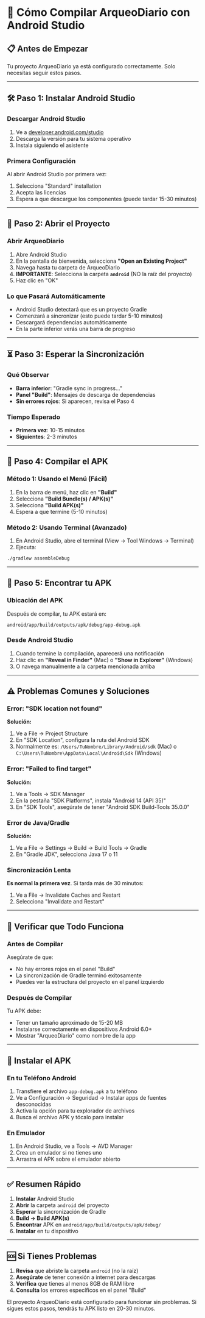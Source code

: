 # 📱 Cómo Compilar ArqueoDiario con Android Studio

## 📋 Antes de Empezar

Tu proyecto ArqueoDiario ya está configurado correctamente. Solo necesitas seguir estos pasos.

---

## 🛠️ Paso 1: Instalar Android Studio

### Descargar Android Studio
1. Ve a [developer.android.com/studio](https://developer.android.com/studio)
2. Descarga la versión para tu sistema operativo
3. Instala siguiendo el asistente

### Primera Configuración
Al abrir Android Studio por primera vez:
1. Selecciona "Standard" installation
2. Acepta las licencias
3. Espera a que descargue los componentes (puede tardar 15-30 minutos)

---

## 🔧 Paso 2: Abrir el Proyecto

### Abrir ArqueoDiario
1. Abre Android Studio
2. En la pantalla de bienvenida, selecciona **"Open an Existing Project"**
3. Navega hasta tu carpeta de ArqueoDiario
4. **IMPORTANTE**: Selecciona la carpeta **`android`** (NO la raíz del proyecto)
5. Haz clic en "OK"

### Lo que Pasará Automáticamente
- Android Studio detectará que es un proyecto Gradle
- Comenzará a sincronizar (esto puede tardar 5-10 minutos)
- Descargará dependencias automáticamente
- En la parte inferior verás una barra de progreso

---

## ⏳ Paso 3: Esperar la Sincronización

### Qué Observar
- **Barra inferior**: "Gradle sync in progress..."
- **Panel "Build"**: Mensajes de descarga de dependencias
- **Sin errores rojos**: Si aparecen, revisa el Paso 4

### Tiempo Esperado
- **Primera vez**: 10-15 minutos
- **Siguientes**: 2-3 minutos

---

## 🚀 Paso 4: Compilar el APK

### Método 1: Usando el Menú (Fácil)
1. En la barra de menú, haz clic en **"Build"**
2. Selecciona **"Build Bundle(s) / APK(s)"**
3. Selecciona **"Build APK(s)"**
4. Espera a que termine (5-10 minutos)

### Método 2: Usando Terminal (Avanzado)
1. En Android Studio, abre el terminal (View → Tool Windows → Terminal)
2. Ejecuta:
```bash
./gradlew assembleDebug
```

---

## 📁 Paso 5: Encontrar tu APK

### Ubicación del APK
Después de compilar, tu APK estará en:
```
android/app/build/outputs/apk/debug/app-debug.apk
```

### Desde Android Studio
1. Cuando termine la compilación, aparecerá una notificación
2. Haz clic en **"Reveal in Finder"** (Mac) o **"Show in Explorer"** (Windows)
3. O navega manualmente a la carpeta mencionada arriba

---

## ⚠️ Problemas Comunes y Soluciones

### Error: "SDK location not found"
**Solución:**
1. Ve a File → Project Structure
2. En "SDK Location", configura la ruta del Android SDK
3. Normalmente es: `/Users/TuNombre/Library/Android/sdk` (Mac) o `C:\Users\TuNombre\AppData\Local\Android\Sdk` (Windows)

### Error: "Failed to find target"
**Solución:**
1. Ve a Tools → SDK Manager
2. En la pestaña "SDK Platforms", instala "Android 14 (API 35)"
3. En "SDK Tools", asegúrate de tener "Android SDK Build-Tools 35.0.0"

### Error de Java/Gradle
**Solución:**
1. Ve a File → Settings → Build → Build Tools → Gradle
2. En "Gradle JDK", selecciona Java 17 o 11

### Sincronización Lenta
**Es normal la primera vez**. Si tarda más de 30 minutos:
1. Ve a File → Invalidate Caches and Restart
2. Selecciona "Invalidate and Restart"

---

## 🎯 Verificar que Todo Funciona

### Antes de Compilar
Asegúrate de que:
- No hay errores rojos en el panel "Build"
- La sincronización de Gradle terminó exitosamente
- Puedes ver la estructura del proyecto en el panel izquierdo

### Después de Compilar
Tu APK debe:
- Tener un tamaño aproximado de 15-20 MB
- Instalarse correctamente en dispositivos Android 6.0+
- Mostrar "ArqueoDiario" como nombre de la app

---

## 📱 Instalar el APK

### En tu Teléfono Android
1. Transfiere el archivo `app-debug.apk` a tu teléfono
2. Ve a Configuración → Seguridad → Instalar apps de fuentes desconocidas
3. Activa la opción para tu explorador de archivos
4. Busca el archivo APK y tócalo para instalar

### En Emulador
1. En Android Studio, ve a Tools → AVD Manager
2. Crea un emulador si no tienes uno
3. Arrastra el APK sobre el emulador abierto

---

## ✅ Resumen Rápido

1. **Instalar** Android Studio
2. **Abrir** la carpeta `android` del proyecto
3. **Esperar** la sincronización de Gradle
4. **Build → Build APK(s)**
5. **Encontrar** APK en `android/app/build/outputs/apk/debug/`
6. **Instalar** en tu dispositivo

---

## 🆘 Si Tienes Problemas

1. **Revisa** que abriste la carpeta `android` (no la raíz)
2. **Asegúrate** de tener conexión a internet para descargas
3. **Verifica** que tienes al menos 8GB de RAM libre
4. **Consulta** los errores específicos en el panel "Build"

El proyecto ArqueoDiario está configurado para funcionar sin problemas. Si sigues estos pasos, tendrás tu APK listo en 20-30 minutos.